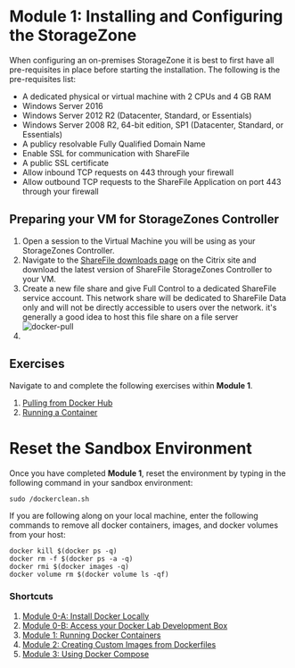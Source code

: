 # Module 1: Installing and Configuring the StorageZone

When configuring an on-premises StorageZone it is best to first have all pre-requisites in place before starting the installation. The following is the pre-requisites list:

* A dedicated physical or virtual machine with 2 CPUs and 4 GB RAM
 * Windows Server 2016
 * Windows Server 2012 R2 (Datacenter, Standard, or Essentials)
 * Windows Server 2008 R2, 64-bit edition, SP1 (Datacenter, Standard, or Essentials)
* A publicy resolvable Fully Qualified Domain Name
* Enable SSL for communication with ShareFile
* A public SSL certificate
* Allow inbound TCP requests on 443 through your firewall
* Allow outbound TCP requests to the ShareFile Application on port 443 through your firewall

## Preparing your VM for StorageZones Controller 

1. Open a session to the Virtual Machine you will be using as your StorageZones Controller. 
2. Navigate to the [ShareFile downloads page](https://www.citrix.com/downloads/sharefile/) on the Citrix site and download the latest version of ShareFile StorageZones Controller to your VM.
3. Create a new file share and give Full Control to a dedicated ShareFile service account. This network share will be dedicated to ShareFile Data only and will not be directly accessible to users over the network. it's generally a good idea to host this file share on a file server
![docker-pull](images/create-sfdata-shared-folder.gif)
4. 


## Exercises 

Navigate to and complete the following exercises within **Module 1**.

1. [Pulling from Docker Hub](./Exercise-1)
2. [Running a Container](./Exercise-2)

# Reset the Sandbox Environment 

Once you have completed **Module 1**, reset the environment by typing in the following command in your sandbox environment: 

`sudo /dockerclean.sh`

If you are following along on your local machine, enter the following commands to remove all docker containers, images, and docker volumes from your host: 

```
docker kill $(docker ps -q)
docker rm -f $(docker ps -a -q)
docker rmi $(docker images -q)
docker volume rm $(docker volume ls -qf)
```

### Shortcuts

1. [Module 0-A: Install Docker Locally](https://hub.docker.com/?next=https%3A%2F%2Fhub.docker.com%2F)
2. [Module 0-B: Access your Docker Lab Development Box](../Module-0)
2. [Module 1: Running Docker Containers](../Module-1)
3. [Module 2: Creating Custom Images from Dockerfiles](../Module-2)
4. [Module 3: Using Docker Compose](../Module-3)
